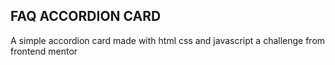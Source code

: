 ## FAQ ACCORDION CARD
A simple accordion card made with html css and javascript
a challenge from frontend mentor
